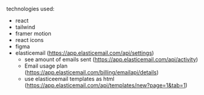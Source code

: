 technologies used:

- react
- tailwind
- framer motion
- react icons
- figma
- elasticemail (https://app.elasticemail.com/api/settings)
  - see amount of emails sent (https://app.elasticemail.com/api/activity)
  - Email usage plan (https://app.elasticemail.com/billing/emailapi/details)
  - use elasticeemail templates as html (https://app.elasticemail.com/api/templates/new?page=1&tab=1)
